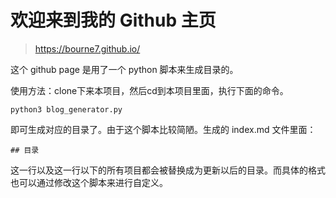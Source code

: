 # 欢迎来到我的 Github 主页

> https://bourne7.github.io/

这个 github page 是用了一个 python 脚本来生成目录的。

使用方法：clone下来本项目，然后cd到本项目里面，执行下面的命令。
```
python3 blog_generator.py
```

即可生成对应的目录了。由于这个脚本比较简陋。生成的 index.md 文件里面：
```
## 目录
```
这一行以及这一行以下的所有项目都会被替换成为更新以后的目录。而具体的格式也可以通过修改这个脚本来进行自定义。